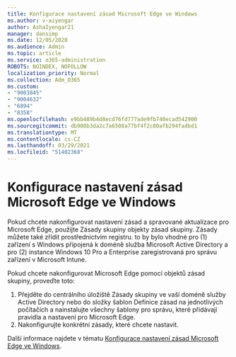 ```yaml
---
title: Konfigurace nastavení zásad Microsoft Edge ve Windows
ms.author: v-aiyengar
author: AshaIyengar21
manager: dansimp
ms.date: 12/05/2020
ms.audience: Admin
ms.topic: article
ms.service: o365-administration
ROBOTS: NOINDEX, NOFOLLOW
localization_priority: Normal
ms.collection: Adm_O365
ms.custom:
- "9003845"
- "9004632"
- "6894"
- "8358"
ms.openlocfilehash: e9bb489b4d8ecd76fd777ade9fb740ecad542900
ms.sourcegitcommit: db908b3da2c7a6508a77bf4f2c80afb294fadbd1
ms.translationtype: MT
ms.contentlocale: cs-CZ
ms.lasthandoff: 03/29/2021
ms.locfileid: "51402368"
---
```

# <a name="configure-microsoft-edge-policy-settings-on-windows"></a>Konfigurace nastavení zásad Microsoft Edge ve Windows

Pokud chcete nakonfigurovat nastavení zásad a spravované aktualizace pro Microsoft Edge, použijte Zásady skupiny objekty zásad skupiny. Zásady můžete také zřídit prostřednictvím registru. to by bylo vhodné pro (1) zařízení s Windows připojená k doméně služba Microsoft Active Directory a pro (2) instance Windows 10 Pro a Enterprise zaregistrovaná pro správu zařízení v Microsoft Intune.

Pokud chcete nakonfigurovat Microsoft Edge pomocí objektů zásad skupiny, proveďte toto:

1. Přejděte do centrálního úložiště Zásady skupiny ve vaší doméně služby Active Directory nebo do složky šablon Definice zásad na jednotlivých počítačích a nainstalujte všechny šablony pro správu, které přidávají pravidla a nastavení pro Microsoft Edge.
2. Nakonfigurujte konkrétní zásady, které chcete nastavit.

Další informace najdete v tématu [Konfigurace nastavení zásad Microsoft Edge ve Windows](https://go.microsoft.com/fwlink/?linkid=2135024).
